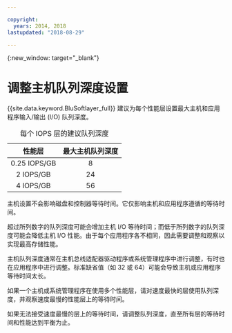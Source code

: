 ```yaml
---

copyright:
  years: 2014, 2018
lastupdated: "2018-08-29"

---
```

{:new_window: target="_blank"}

# 调整主机队列深度设置

{{site.data.keyword.BluSoftlayer_full}} 建议为每个性能层设置最大主机和应用程序输入/输出 (I/O) 队列深度。 

<table align="center">
  <caption>每个 IOPS 层的建议队列深度</caption>
        <thead>
	    <tr>
		<th>性能层</th>
		<th>最大主机队列深度</th>
	    </tr>
	</thead>
	<tbody>
   	    <tr>
		<td style="text-align: center; vertical-align: middle;">0.25 IOPS/GB</td>
		<td style="text-align: center; vertical-align: middle;">8</td>
	    </tr>
	    <tr>
		<td style="text-align: center; vertical-align: middle;">2 IOPS/GB</td>
		<td style="text-align: center; vertical-align: middle;">24</td>
	    </tr>
	    <tr>
		<td style="text-align: center; vertical-align: middle;">4 IOPS/GB</td>
		<td style="text-align: center; vertical-align: middle;">56</td>
            </tr>
         </tbody>
</table>

主机设置不会影响磁盘和控制器等待时间。它仅影响主机和应用程序遵循的等待时间。

超过所列数字的队列深度可能会增加主机 I/O 等待时间；而低于所列数字的队列深度可能会降低主机 I/O 性能。由于每个应用程序各不相同，因此需要调整和观察以实现最高存储性能。

主机队列深度通常在主机总线适配器驱动程序或系统管理程序中进行调整，有时也在应用程序中进行调整。标准缺省值（如 32 或 64）可能会导致主机或应用程序等待时间太长。

如果一个主机或系统管理程序在使用多个性能层，请对速度最快的层使用队列深度，并观察速度最慢的性能层上的等待时间。 

如果无法接受速度最慢的层上的等待时间，请调整队列深度，直至所有层的等待时间和性能达到平衡为止。
